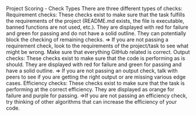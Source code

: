 Project Scoring - Check Types
There are three different types of checks:
Requirement checks: These checks exist to make sure that the task fulfills the requirements of the project (README.md exists, the file is executable, banned functions are not used, etc.). They are displayed with red for failure and green for passing and do not have a solid outline. They can potentially block the checking of remaining checks.
=> If you are not passing a requirement check, look to the requirements of the project/task to see what might be wrong. Make sure that everything GitHub related is correct.
Output checks: These checks exist to make sure that the code is performing as is should. They are displayed with red for failure and green for passing and have a solid outline. 
=> If you are not passing an output check, talk with peers to see if you are getting the right output or are missing various edge cases.
Efficiency checks: These checks exist to make sure that the task is performing at the correct efficiency. They are displayed as orange for failure and purple for passing.
=>If you are not passing an efficiency check, try thinking of other algorithms that can increase the efficiency of your code.